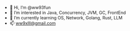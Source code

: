 - 👋 Hi, I’m @ww93fun
- 👀 I’m interested in Java, Concurrency, JVM, GC, FrontEnd
- 🌱 I’m currently learning OS, Network, Golang, Rust, LLM
- 📫 ww9xlll@gmail.com
